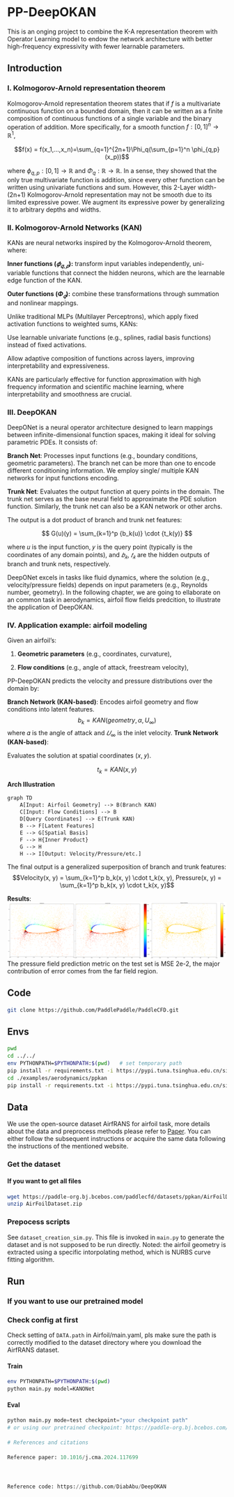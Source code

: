 # PP-DeepOKAN
This is an onging project to combine the K-A representation theorem with Operator Learning model to endow the network architecture with better high-frequency expressivity with fewer learnable parameters.
## Introduction

### I. Kolmogorov-Arnold representation theorem
Kolmogorov-Arnold representation theorem states that if $f$ is a multivariate continuous function
on a bounded domain, then it can be written as a finite composition of continuous functions of a
single variable and the binary operation of addition. More specifically, for a smooth function $f : [0,1]^n \to \mathbb{R}^1$,


$$f(x) = f(x_1,...,x_n)=\sum_{q=1}^{2n+1}\Phi_q(\sum_{p=1}^n \phi_{q,p}(x_p))$$

where $\phi_{q,p}:[0,1]\to\mathbb{R}$ and $\Phi_q:\mathbb{R}\to\mathbb{R}$. In a sense, they showed that the only true multivariate function is addition, since every other function can be written using univariate functions and sum. However, this 2-Layer width-(2n+1) Kolmogorov-Arnold representation may not be smooth due to its limited expressive power. We augment its expressive power by generalizing it to arbitrary depths and widths.

### II. Kolmogorov-Arnold Networks (KAN)
KANs are neural networks inspired by the Kolmogorov-Arnold theorem, where:

**Inner functions $(𝜙_{𝑞,𝑝})$:** 
transform input variables independently, uni-variable functions that connect the hidden neurons, which are the learnable edge function of the KAN.

**Outer functions $(Φ_𝑞)$:**
combine these transformations through summation and nonlinear mappings.

Unlike traditional MLPs (Multilayer Perceptrons), which apply fixed activation functions to weighted sums, KANs:

Use learnable univariate functions (e.g., splines, radial basis functions) instead of fixed activations.

Allow adaptive composition of functions across layers, improving interpretability and expressiveness.

KANs are particularly effective for function approximation with high frequency information and scientific machine learning, where interpretability and smoothness are crucial.

### III. DeepOKAN
DeepONet is a neural operator architecture designed to learn mappings between infinite-dimensional function spaces, making it ideal for solving parametric PDEs. It consists of:

**Branch Net**: Processes input functions (e.g., boundary conditions, geometric parameters). The branch net can be more than one to encode different conditioning information. We employ single/ multiple KAN networks for input functions encoding.

**Trunk Net**: Evaluates the output function at query points in the domain. The trunk net serves as the base neural field to approximate the PDE solution function. Similarly, the trunk net can also be a KAN network or other archs.

The output is a dot product of branch and trunk net features:

$$ G(u)(y) = \sum_{k=1}^p {b_k(u)} \cdot {t_k(y)} $$

where 𝑢 is the input function, 𝑦 is the query point (typically is the coordinates of any domain points), and $𝑏_𝑘$, $𝑡_𝑘$ are the hidden outputs of branch and trunk nets, respectively.

DeepONet excels in tasks like fluid dynamics, where the solution (e.g., velocity/pressure fields) depends on input parameters (e.g., Reynolds number, geometry). In the following chapter, we are going to ellaborate on an common task in aerodynamics, airfoil flow fields predcition, to illustrate the application of DeepOKAN.

### IV. Application example: airfoil modeling
Given an airfoil’s:

1. **Geometric parameters** (e.g., coordinates, curvature),

2. **Flow conditions** (e.g., angle of attack, freestream velocity),

PP-DeepOKAN predicts the velocity and pressure distributions over the domain by:

**Branch Network (KAN-based)**: Encodes airfoil geometry and flow conditions into latent features.
$$b_k = KAN(geometry, \alpha, U_\infty)$$
where 𝛼 is the angle of attack and $𝑈_\infty$ is the inlet velocity.
**Trunk Network (KAN-based)**:

Evaluates the solution at spatial coordinates (𝑥, 𝑦).

$$t_k = KAN(x, y)$$

**Arch Illustration**
```mermaid
graph TD
    A[Input: Airfoil Geometry] --> B(Branch KAN)
    C[Input: Flow Conditions] --> B
    D[Query Coordinates] --> E(Trunk KAN)
    B --> F[Latent Features]
    E --> G[Spatial Basis]
    F --> H{Inner Product}
    G --> H
    H --> I[Output: Velocity/Pressure/etc.]
```

The final output is a generalized superposition of branch and trunk features:
$$Velocity(x, y) = \sum_{k=1}^p b_k(x, y) \cdot t_k(x, y), Pressure(x, y) = \sum_{k=1}^p b_k(x, y) \cdot t_k(x, y)$$

**Results**:
![Pressure prediction results of a NACA foil](./docs/figures/foil_pressure.png)
The pressure field prediction metric on the test set is MSE 2e-2, the major contribution of error comes from the far field region.
## Code

```sh
git clone https://github.com/PaddlePaddle/PaddleCFD.git
```

## Envs

```sh
pwd
cd ../../
env PYTHONPATH=$PYTHONPATH:$(pwd)   # set temporary path
pip install -r requirements.txt -i https://pypi.tuna.tsinghua.edu.cn/simple
cd ./examples/aerodynamics/ppkan
pip install -r requirements.txt -i https://pypi.tuna.tsinghua.edu.cn/simple
```

## Data

We use the open-source dataset AirfRANS for airfoil task, more details about the data and preprocess methods please refer to [Paper](https://airfrans.readthedocs.io/en/latest/notes/introduction.html). You can either follow the subsequent instructions or acquire the same data following the instructions of the mentioned website.

### Get the dataset

#### If you want to get all files

```sh
wget https://paddle-org.bj.bcebos.com/paddlecfd/datasets/ppkan/AirFoilDataset.zip
unzip AirFoilDataset.zip
```

### Prepocess scripts

See `dataset_creation_sim.py`. This file is invoked in `main.py` to generate the dataset and is not supposed to be run directly.
Noted: the airfoil geometry is extracted using a specific intorpolating method, which is NURBS curve fitting algorithm.

## Run

### If you want to use our pretrained model

### Check config at first

Check setting of `DATA.path` in Airfoil/main.yaml, pls make sure the
path is correctly modified to the dataset directory where you download the 
AirfRANS dataset.

#### Train

```sh
env PYTHONPATH=$PYTHONPATH:$(pwd)
python main.py model=KANONet
```

#### Eval

```python
python main.py mode=test checkpoint="your checkpoint path"
# or using our pretrained checkpoint: https://paddle-org.bj.bcebos.com/paddlecfd/checkpoints/ppkan/foil/KANONet_best.pdparams

# References and citations

Reference paper: 10.1016/j.cma.2024.117699



Reference code: https://github.com/DiabAbu/DeepOKAN
